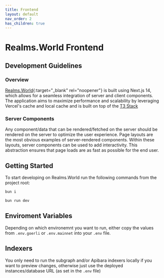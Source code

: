```yaml
---
title: Frontend
layout: default
nav_order: 2
has_children: true
---
```


# Realms.World Frontend

## Development Guidelines

### Overview

[Realms.World](https://realms.world){:target="\_blank" rel="noopener"} is built using Next.js 14, which allows for a seamless integration of server and client components. The application aims to maximize performance and scalability by leveraging Vercel's cache and local cache and is built on top of the [T3 Stack](https://github.com/t3-oss/create-t3-turbo)

### Server Components

Any component/data that can be rendered/fetched on the server should be rendered on the server to optimize the user experience. Page layouts are the most obvious examples of server-rendered components. Within these layouts, server components can be used to add interactivity. This abstraction ensures that page loads are as fast as possible for the end user.

## Getting Started

To start developing on Realms.World run the following commands from the project root:

```bash
bun i
```

```bash
bun run dev
```

## Enviroment Variables

Depending on which environemnt you want to run, either copy the values from `.env.goerli` or `.env.mainnet` into your `.env` file.

## Indexers

You only need to run the subgraph and/or Apibara indexers locally if you want to preview changes, otherwise just use the deployed instances/database URL (as set in the `.env` file)
